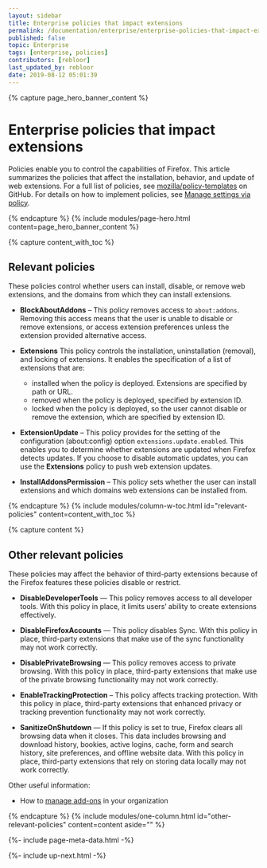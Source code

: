 ```yaml
---
layout: sidebar
title: Enterprise policies that impact extensions
permalink: /documentation/enterprise/enterprise-policies-that-impact-extensions/
published: false
topic: Enterprise
tags: [enterprise, policies]
contributors: [rebloor]
last_updated_by: rebloor
date: 2019-08-12 05:01:39
---
```


<!-- Page Hero Banner -->

{% capture page_hero_banner_content %}

# Enterprise policies that impact extensions

Policies enable you to control the capabilities of Firefox. This article summarizes the policies that affect the installation, behavior, and update of web extensions. For a full list of policies, see [mozilla/policy-templates](https://github.com/mozilla/policy-templates) on GitHub. For details on how to implement policies, see [Manage settings via policy](https://support.mozilla.org/en-US/products/firefox-enterprise/policies-customization-enterprise/manage-settings-policy).

{% endcapture %}
{% include modules/page-hero.html
	content=page_hero_banner_content
%}

<!-- END: Page Hero Banner -->

<!-- Content with Table of Contents Module -->

{% capture content_with_toc %}

## Relevant policies

These policies control whether users can install, disable, or remove web extensions, and the domains from which they can install extensions.

- **BlockAboutAddons** – This policy removes access to `about:addons`. Removing this access means that the user is unable to disable or remove extensions, or access extension preferences unless the extension provided alternative access.

- **Extensions** This policy controls the installation, uninstallation (removal), and locking of extensions. It enables the specification of a list of extensions that are:

  - installed when the policy is deployed. Extensions are specified by path or URL.
  - removed when the policy is deployed, specified by extension ID.
  - locked when the policy is deployed, so the user cannot disable or remove the extension, which are specified by extension ID.

- **ExtensionUpdate** – This policy provides for the setting of the configuration (about:config) option `extensions.update.enabled`. This enables you to determine whether extensions are updated when Firefox detects updates. If you choose to disable automatic updates, you can use the **Extensions** policy to push web extension updates.

- **InstallAddonsPermission** – This policy sets whether the user can install extensions and which domains web extensions can be installed from.

{% endcapture %}
{% include modules/column-w-toc.html
  id="relevant-policies"
  content=content_with_toc
%}

<!-- END: Content with Table of Contents -->

<!-- Single Column Body Module -->

{% capture content %}

## Other relevant policies

These policies may affect the behavior of third-party extensions because of the Firefox features these policies disable or restrict.

- **DisableDeveloperTools** — This policy removes access to all developer tools. With this policy in place, it limits users’ ability to create extensions effectively.

- **DisableFirefoxAccounts** — This policy disables Sync. With this policy in place, third-party extensions that make use of the sync functionality may not work correctly.

- **DisablePrivateBrowsing** — This policy removes access to private browsing. With this policy in place, third-party extensions that make use of the private browsing functionality may not work correctly.

- **EnableTrackingProtection** – This policy affects tracking protection. With this policy in place, third-party extensions that enhanced privacy or tracking prevention functionality may not work correctly.

- **SanitizeOnShutdown** — If this policy is set to true, Firefox clears all browsing data when it closes. This data includes browsing and download history, bookies, active logins, cache, form and search history, site preferences, and offline website data. With this policy in place, third-party extensions that rely on storing data locally may not work correctly.

Other useful information:

- How to [manage add-ons](https://support.mozilla.org/products/firefox-enterprise/policies-customization-enterprise/manage-add-ons-enterprise) in your organization

{% endcapture %}
{% include modules/one-column.html
  id="other-relevant-policies"
  content=content
  aside=""
%}

<!-- END: Single Column Body Module -->

<!-- Meta Data -->

{%- include page-meta-data.html -%}

<!-- END: Meta Data -->

<!-- Up Next -->

{%- include up-next.html -%}

<!-- END: Up Next -->
